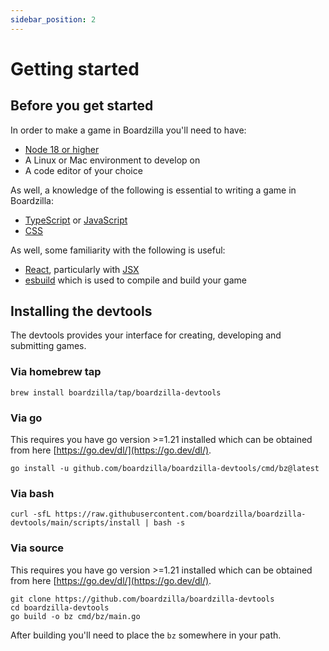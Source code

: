 ```yaml
---
sidebar_position: 2
---
```


# Getting started

## Before you get started

In order to make a game in Boardzilla you'll need to have:

- [Node 18 or higher](https://nodejs.org/)
- A Linux or Mac environment to develop on
- A code editor of your choice

As well, a knowledge of the following is essential to writing a game in Boardzilla:

- [TypeScript](https://www.typescriptlang.org/) or [JavaScript](https://developer.mozilla.org/en-US/docs/Web/JavaScript)
- [CSS](https://developer.mozilla.org/en-US/docs/Web/CSS)

As well, some familiarity with the following is useful:

- [React](https://react.dev/), particularly with [JSX](https://react.dev/learn/writing-markup-with-jsx)
- [esbuild](https://esbuild.github.io/) which is used to compile and build your game

## Installing the devtools

The devtools provides your interface for creating, developing and submitting games.

### Via homebrew tap

```console
brew install boardzilla/tap/boardzilla-devtools
```

### Via go

This requires you have go version >=1.21 installed which can be obtained from here [https://go.dev/dl/](https://go.dev/dl/).

```console
go install -u github.com/boardzilla/boardzilla-devtools/cmd/bz@latest
```

### Via bash

```console
curl -sfL https://raw.githubusercontent.com/boardzilla/boardzilla-devtools/main/scripts/install | bash -s
```

### Via source

This requires you have go version >=1.21 installed which can be obtained from here [https://go.dev/dl/](https://go.dev/dl/).

```console
git clone https://github.com/boardzilla/boardzilla-devtools
cd boardzilla-devtools
go build -o bz cmd/bz/main.go
```

After building you'll need to place the `bz` somewhere in your path.
